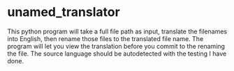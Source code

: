 # unamed_translator

This python program will take a full file path as input, translate the filenames into English, then rename those files to the translated file name. The program will let you view
the translation before you commit to the renaming the file. The source language should be autodetected with the testing I have done. 
